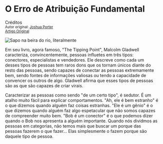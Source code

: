 O Erro de Atribuição Fundamental
================================
Créditos<br/>
<small>Autor original: [Joshua Porter](http://52weeksofux.com/)<br/>[Artigo Original](http://52weeksofux.com/post/722550459/the-fundamental-attribution-error)</small>

![Sapo na beira do rio, literalmente](http://media.tumblr.com/tumblr_l4dm0xk1Je1qz8ohs.png "Sapo na beira do rio, literalmente")

Em seu livro, agora famoso, "The Tipping Point", Malcolm Gladwell caracteriza, convincentemente, pessoas influetes em três tipos: conectores, especialistas e vendedores. Ele descreve como cada um desses tipos de pessoas tem raros dons que os tornam únicos diante do resto das pessoas, sendo capazes de conectar as pessoas extremamente bem, sendo fontes de informações valiosas ou tendo a capacidade de convencer os outros de algo. Gladwell afirma que esses tipos de pessoas são as que são capazes de criar virais.

Caracterizar as pessoas como sendo "de um certo tipo", é sedutor. É um atalho muito fácil para explicar comportamentos. "Ah, ele é bem estranho" é o que dizemos quando alguém faz coisas estranhas. "Ele é um gênio" é o que dizemos quando alguém faz algo espetacular que não somos capazes de compreender muito bem. "Bob é um conector" é o que podemos dizer quando o Bob nos apresenta a alguém importante. Quando nós dividmos as pessoas em categorias, não temos mais que buscar um porque das pessoas fazerem o que fazer... Elas simplesmente o fazem porque são daquele tipo de pessoa.